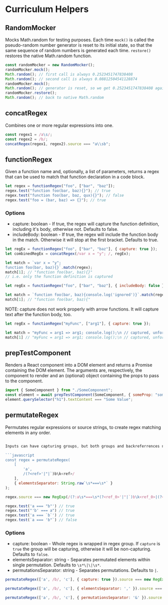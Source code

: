 # Curriculum Helpers

## RandomMocker

Mocks Math.random for testing purposes. Each time `mock()` is called the pseudo-random number generator is reset to its initial state, so that the same sequence of random numbers is generated each time. `restore()` restores the native Math.random function.

```javascript
const randomMocker = new RandomMocker();
randomMocker.mock();
Math.random(); // first call is always 0.2523451747838408
Math.random(); // second call is always 0.08812504541128874
randomMocker.mock();
Math.random(); // generator is reset, so we get 0.2523451747838408 again
randomMocker.restore();
Math.random(); // back to native Math.random
```

## concatRegex

Combines one or more regular expressions into one.

```javascript
const regex1 = /a\s/;
const regex2 = /b/;
concatRegex(regex1, regex2).source === "a\\sb";
```

## functionRegex

Given a function name and, optionally, a list of parameters, returns a regex that can be used to match that function declaration in a code block.

```javascript
let regex = functionRegex("foo", ["bar", "baz"]);
regex.test("function foo(bar, baz){}"); // true
regex.test("function foo(bar, baz, qux){}"); // false
regex.test("foo = (bar, baz) => {}"); // true
```

### Options

- capture: boolean - If true, the regex will capture the function definition, including it's body, otherwise not. Defaults to false.
- includeBody: boolean - If true, the regex will include the function body in the match. Otherwise it will stop at the first bracket. Defaults to true.

```javascript
let regEx = functionRegex("foo", ["bar", "baz"], { capture: true });
let combinedRegEx = concatRegex(/var x = "y"; /, regEx);

let match = `var x = "y";
function foo(bar, baz){}`.match(regex);
match[1]; // "function foo(bar, baz){}"
// i.e. only the function definition is captured
```

```javascript
let regEx = functionRegex("foo", ["bar", "baz"], { includeBody: false });

let match = `function foo(bar, baz){console.log('ignored')}`.match(regex);
match[1]; // "function foo(bar, baz){"
```

NOTE: capture does not work properly with arrow functions. It will capture text after the function body, too.

```javascript
let regEx = functionRegex("myFunc", ["arg1"], { capture: true });

let match = "myFunc = arg1 => arg1; console.log();\n // captured, unfortunately".match(regEx);
match[1] // "myFunc = arg1 => arg1; console.log();\n // captured, unfortunately"
```

## prepTestComponent

Renders a React component into a DOM element and returns a Promise containing the DOM element. The arguments are, respectively, the component to render and an (optional) object containing the props to pass to the component.

```javascript
import { SomeComponent } from "./SomeComponent";
const element = await prepTestComponent(SomeComponent, { someProp: "someValue" });
element.querySelector("h1").textContent === "Some Value";
```

## permutateRegex

Permutates regular expressions or source strings, to create regex matching elements in any order.

```javascript

Inputs can have capturing groups, but both groups and backreferrences need to be named. In the resulting regex they will be renamed to avoid duplicated names, and to allow backreferrences to refer to correct group.

```javascript
const regex = permutateRegex(
    [
        'a',
        /(?<ref>'|"|`)b\k<ref>/
    ],
    { elementsSeparator: String.raw`\s*===\s*` }
);

regex.source === new RegExp(/(?:a\s*===\s*(?<ref_0>'|"|`)b\k<ref_0>|(?<ref_1>'|"|`)b\k<ref_1>\s*===\s*a)/).source;

regex.test('a === "b"') // true
regex.test("'b' === a") // true
regex.test('a === `b`') // true
regex.test(`a === 'b"`) // false
```

### Options
- capture: boolean - Whole regex is wrapped in regex group. If `capture` is `true` the group will be capturing, otherwise it will be non-capturing. Defaults to `false`.
- elementsSeparator: string - Separates permutated elements within single permutation. Defaults to `\s*\|\|\s*`.
- permutationsSeparator: string - Separates permutations. Defaults to `|`.

```js
permutateRegex(['a', /b/, 'c'], { capture: true }).source === new RegExp(/(a\s*\|\|\s*b\s*\|\|\s*c|b\s*\|\|\s*a\s*\|\|\s*c|c\s*\|\|\s*a\s*\|\|\s*b|a\s*\|\|\s*c\s*\|\|\s*b|b\s*\|\|\s*c\s*\|\|\s*a|c\s*\|\|\s*b\s*\|\|\s*a)/).source
```

```js
permutateRegex(['a', /b/, 'c'], { elementsSeparator: ',' }).source === new RegExp(/(?:a,b,c|b,a,c|c,a,b|a,c,b|b,c,a|c,b,a)/).source
```

```js
permutateRegex(['a', /b/, 'c'], { permutationsSeparator: '&' }).source === new RegExp(/(?:a\s*\|\|\s*b\s*\|\|\s*c&b\s*\|\|\s*a\s*\|\|\s*c&c\s*\|\|\s*a\s*\|\|\s*b&a\s*\|\|\s*c\s*\|\|\s*b&b\s*\|\|\s*c\s*\|\|\s*a&c\s*\|\|\s*b\s*\|\|\s*a)/).source
```

